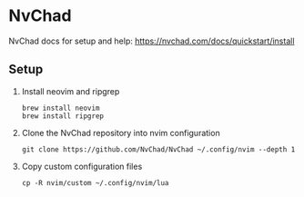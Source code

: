 # NvChad

NvChad docs for setup and help: <https://nvchad.com/docs/quickstart/install>

## Setup

1. Install neovim and ripgrep

    ```shell
    brew install neovim
    brew install ripgrep
    ```

1. Clone the NvChad repository into nvim configuration

    ```shell
    git clone https://github.com/NvChad/NvChad ~/.config/nvim --depth 1
    ```

1. Copy custom configuration files

    ```shell
    cp -R nvim/custom ~/.config/nvim/lua
    ```

